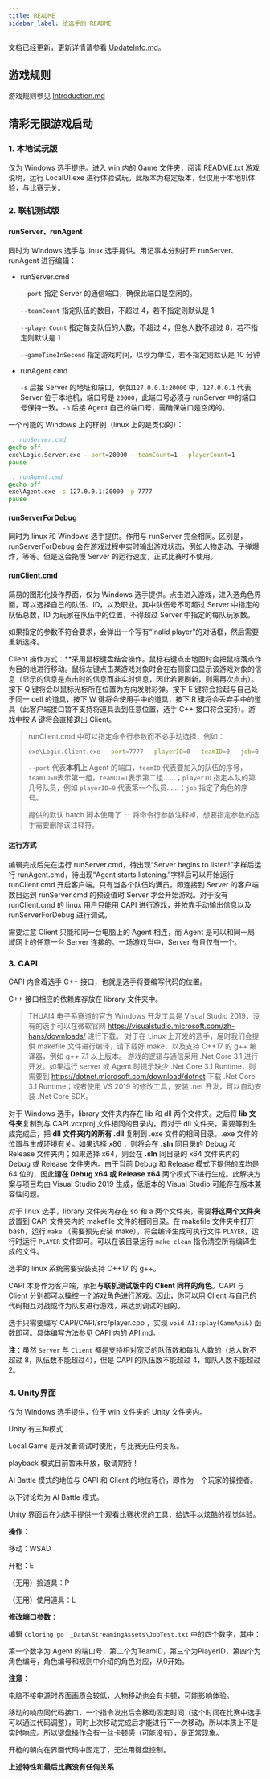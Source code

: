 ```yaml
---
title: README
sidebar_label: 给选手的 README
---
```




文档已经更新，更新详情请参看 [UpdateInfo.md](./UpdateInfo.md)。



## 游戏规则



游戏规则参见 [Introduction.md](./Introduction.md)



## 清彩无限游戏启动



### 1. 本地试玩版

仅为 Windows 选手提供。进入 win 内的 Game 文件夹，阅读 README.txt 游戏说明，运行 LocalUI.exe 进行体验试玩。此版本为稳定版本，但仅用于本地机体验，与比赛无关。  



### 2. 联机测试版

#### runServer、runAgent

同时为 Windows 选手与 linux 选手提供。用记事本分别打开 runServer、runAgent 进行编辑：

+ runServer.cmd

   `--port` 指定 Server 的通信端口，确保此端口是空闲的。

  `--teamCount` 指定队伍的数目，不超过 4，若不指定则默认是 1

  `--playerCount` 指定每支队伍的人数，不超过 4，但总人数不超过 8，若不指定则默认是 1

  `--gameTimeInSecond` 指定游戏时间，以秒为单位，若不指定则默认是 10 分钟

+ runAgent.cmd

   `-s` 后接 Server 的地址和端口，例如`127.0.0.1:20000` 中，`127.0.0.1` 代表 Server 位于本地机，端口号是 `20000`，此端口号必须与 runServer 中的端口号保持一致。`-p` 后接 Agent 自己的端口号，需确保端口是空闲的。


一个可能的 Windows 上的样例（linux 上的是类似的）：

```cmd
:: runServer.cmd
@echo off
exe\Logic.Server.exe --port=20000 --teamCount=1 --playerCount=1
pause

:: runAgent.cmd
@echo off
exe\Agent.exe -s 127.0.0.1:20000 -p 7777
pause
```



#### runServerForDebug

同时为 linux 和 Windows 选手提供。作用与 runServer 完全相同。区别是，runServerForDebug 会在游戏过程中实时输出游戏状态，例如人物走动、子弹爆炸，等等。但是这会拖慢 Server 的运行速度，正式比赛时不使用。



#### runClient.cmd

简易的图形化操作界面，仅为 Windows 选手提供。点击进入游戏，进入选角色界面，可以选择自己的队伍、ID，以及职业。其中队伍号不可超过 Server 中指定的队伍总数，ID 为玩家在队伍中的位置，不得超过 Server 中指定的每队玩家数。  

如果指定的参数不符合要求，会弹出一个写有“Inalid player”的对话框，然后需要重新选择。

Client 操作方式：**采用鼠标键盘结合操作。鼠标右键点击地图时会把鼠标落点作为目的地进行移动。鼠标左键点击某游戏对象时会在右侧窗口显示该游戏对象的信息（显示的信息是点击时的信息而非实时信息，因此若要刷新，则需再次点击）。按下 Q 键将会以鼠标光标所在位置为方向发射彩弹。按下 E 键将会捡起与自己处于同一 cell 的道具，按下 W 键将会使用手中的道具，按下 R 键将会丢弃手中的道具（此客户端接口暂不支持将道具丢到任意位置，选手 C++ 接口将会支持）。游戏中按 A 键将会直接退出 Client。

> runClient.cmd 中可以指定命令行参数而不必手动选择，例如：
>
> ```cmd
> exe\Logic.Client.exe --port=7777 --playerID=0 --teamID=0 --job=0
> ```
>
> `--port` 代表**本机上** Agent 的端口，`teamID` 代表要加入的队伍的序号，`teamID=0`表示第一组，`teamDI=1`表示第二组……；`playerID` 指定本队的第几号队员，例如 `playerID=0` 代表第一个队员……；`job` 指定了角色的序号。
>
> 提供的默认 batch 脚本使用了 `::` 将命令行参数注释掉，想要指定参数的选手需要删除该注释符。



#### 运行方式

编辑完成后先在运行 runServer.cmd，待出现“Server begins to listen!”字样后运行 runAgent.cmd，待出现“Agent starts listening.”字样后可以开始运行 runClient.cmd 开启客户端。只有当各个队伍均满员，即连接到 Server 的客户端数目达到 runServer.cmd 的预设值时 Server 才会开始游戏。对于没有 runClient.cmd 的 linux 用户只能用 CAPI 进行游戏，并依靠手动输出信息以及 runServerForDebug 进行调试。

需要注意 Client 只能和同一台电脑上的 Agent 相连，而 Agent 是可以和同一局域网上的任意一台 Server 连接的。一场游戏当中，Server 有且仅有一个。  



### 3. CAPI

CAPI 内含着选手 C++ 接口，也就是选手将要编写代码的位置。

C++ 接口相应的依赖库存放在 library 文件夹中。

> THUAI4 电子系赛道的官方 Windows 开发工具是 Visual Studio 2019，没有的选手可以在微软官网 https://visualstudio.microsoft.com/zh-hans/downloads/ 进行下载。
> 对于在 Linux 上开发的选手，届时我们会提供 makefile 文件进行编译，请下载好 make，以及支持 C++17 的 g++ 编译器，例如 g++ 7.1 以上版本。
> 游戏的逻辑与通信采用 .Net Core 3.1 进行开发。如果运行 server 或 Agent 时提示缺少 .Net Core 3.1 Runtime，则需要到 https://dotnet.microsoft.com/download/dotnet 下载 .Net Core 3.1 Runtime；或者使用 VS 2019 的修改工具，安装 .net 开发，可以自动安装 .Net Core SDK。

对于 Windows 选手，library 文件夹内存在 lib 和 dll 两个文件夹。之后将 **lib 文件夹**复制到与 CAPI.vcxproj 文件相同的目录内，而对于 dll 文件夹，需要等到生成完成后，把 **dll 文件夹内的所有 .dll** 复制到 .exe 文件的相同目录。.exe 文件的位置与生成环境有关。如果选择 x86 ，则将会在 **.sln** 同目录的 Debug 和 Release 文件夹内；如果选择 x64，则会在 **.sln** 同目录的 x64 文件夹内的 Debug 或 Release 文件夹内。由于当前 Debug 和 Release 模式下提供的库均是 64 位的，因此**请在 Debug x64 或 Release x64** 两个模式下进行生成。此解决方案与项目均由 Visual Studio 2019 生成，低版本的 Visual Studio 可能存在版本兼容性问题。

对于 linux 选手，library 文件夹内存在 so 和 a 两个文件夹，需要**将这两个文件夹**放置到 CAPI 文件夹内的 makefile 文件的相同目录。在 makefile 文件夹中打开 bash，运行 `make` （需要预先安装 make），将会编译生成可执行文件 `PLAYER`，运行时运行 `PLAYER` 文件即可。可以在该目录运行 `make clean` 指令清空所有编译生成的文件。  

选手的 linux 系统需要安装支持 C++17 的 g++。

CAPI 本身作为客户端，承担**与联机测试版中的 Client 同样的角色**。CAPI 与 Client 分别都可以操控一个游戏角色进行游戏。因此，你可以用 Client 与自己的代码相互对战或作为队友进行游戏，来达到调试的目的。

选手只需要编写 CAPI/CAPI/src/player.cpp ，实现 `void AI::play(GameApi&)` 函数即可。具体编写方法参见 CAPI 内的 API.md。

**注**：虽然 `Server` 与 `Client` 都是支持相对宽泛的队伍数和每队人数的（总人数不超过 8，队伍数不能超过4），但是 CAPI 的队伍数不能超过 4，每队人数不能超过 2。



### 4. Unity界面

仅为 Windows 选手提供，位于 win 文件夹的 Unity 文件夹内。

Unity 有三种模式：

Local Game 是开发者调试时使用，与比赛无任何关系。

playback 模式目前暂未开放，敬请期待！

AI Battle 模式的地位与 CAPI 和 Client 的地位等价，即作为一个玩家的操控者。

以下讨论均为 AI Battle 模式。

Unity 界面旨在为选手提供一个观看比赛状况的工具，给选手以炫酷的视觉体验。



**操作**：

移动：WSAD

开枪：E	

（无用）捡道具：P

（无用）使用道具：L



**修改端口参数**：

编辑 `Coloring go！_Data\StreamingAssets\JobTest.txt` 中的四个数字，其中：

第一个数字为 Agent 的端口号，第二个为TeamID，第三个为PlayerID，第四个为角色编号，角色编号和规则中介绍的角色对应，从0开始。



**注意**：

电脑不接电源时界面画质会较低，人物移动也会有卡顿，可能影响体验。

移动的响应同代码接口，一个指令发出后会移动固定时间（这个时间在比赛中选手可以通过代码调整），同时上次移动完成后才能进行下一次移动，所以本质上不是实时响应。所以键盘操作会有一丝卡顿感（可能没有），是正常现象。

开枪的朝向在界面代码中固定了，无法用键盘控制。

**上述特性和最后比赛没有任何关系**

